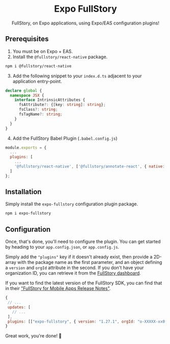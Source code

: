 <h1 align="center">Expo FullStory</h1>
<p align="center">FullStory, on Expo applications, using Expo/EAS configuration plugins!</p>

## Prerequisites

1. You must be on Expo + EAS.
2. Install the `@fullstory/react-native` package.

```bash
npm i @fullstory/react-native
```

3. Add the following snippet to your `index.d.ts` adjacent to your application entry-point.

```ts
declare global {
  namespace JSX {
    interface IntrinsicAttributes {
      fsAttribute?: {[key: string]: string};
      fsClass?: string;
      fsTagName?: string;
    }
  }
}
```

4. Add the FullStory Babel Plugin (`.babel.config.js`)
```js
module.exports = {
  ...
  plugins: [
    ...
    '@fullstory/react-native', ['@fullstory/annotate-react', { native: true }],
  ]
};
```

## Installation

Simply install the `expo-fullstory` configuration plugin package.

```bash
npm i expo-fullstory 
```

## Configuration

Once, that's done, you'll need to configure the plugin.
You can get started by heading to your `app.config.json`, or `app.config.js`.

Simply add the `"plugins"` key if it doesn't already exist, then provide a 2D-array with the package name as the first parameter, and an object defining a `version` and `orgId` attribute in the second. If you don't have your organization ID, you can retrieve it from the [FullStory dashboard](https://fullstory.com/).

If you want to find the latest version of the FullStory SDK, you can find that in their ["FullStory for Mobile Apps Release Notes"](https://help.fullstory.com/hc/en-us/articles/4412766845591-FullStory-for-Mobile-Apps-Release-Notes).

```js
{
 // ...
 updates: [
   // ...
 ],
 plugins: [["expo-fullstory", { version: "1.27.1", orgId: "o-XXXXX-xx0 }]]
}
```

Great work, you're done! 🎉
